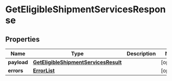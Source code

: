# GetEligibleShipmentServicesResponse

## Properties
Name | Type | Description | Notes
------------ | ------------- | ------------- | -------------
**payload** | [**GetEligibleShipmentServicesResult**](GetEligibleShipmentServicesResult.md) |  |  [optional]
**errors** | [**ErrorList**](ErrorList.md) |  |  [optional]
